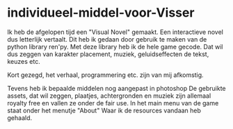 # individueel-middel-voor-Visser
Ik heb de afgelopen tijd een "Visual Novel" gemaakt.
Een interactieve novel dus letterlijk vertaalt.
Dit heb ik gedaan door gebruik te maken van de python library ren'py. 
Met deze library heb ik de hele game gecode. 
Dat wil dus zeggen van karakter placement, muziek, geluidseffecten de tekst, keuzes etc. 

Kort gezegd, het verhaal, programmering etc. zijn van mij afkomstig.


Tevens heb ik bepaalde middelen nog aangepast in photoshop
De gebruikte assets, dat wil zeggen, plaatjes, achtergronden en muziek zijn allemaal royalty free en vallen ze onder de fair use.
In het main menu van de game staat onder het menutje "About" Waar ik de resources vandaan heb gehaald.
